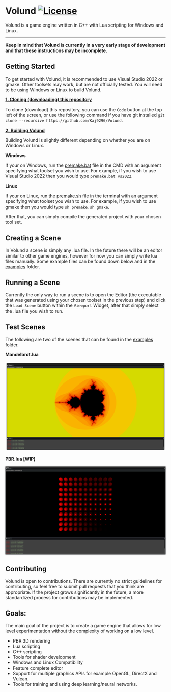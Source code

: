 # Volund [![License](https://img.shields.io/badge/licence-MIT-green)](https://github.com/Kaj9296/Volund/blob/main/LICENSE)


Volund is a game engine written in C++ with Lua scripting for Windows and Linux.

***

**Keep in mind that Volund is currently in a very early stage of development and that these instructions may be incomplete.**

## Getting Started

To get started with Volund, it is recommended to use Visual Studio 2022 or gmake. Other toolsets may work, but are not officially tested. You will need to be using Windows or Linux to build Volund.

<ins>**1. Cloning (downloading) this repository**</ins>

To clone (download) this repository, you can use the ```Code``` button at the top left of the screen, or use the following command if you have git installed ```git clone --recursive https://github.com/Kaj9296/Volund```.

<ins>**2. Building Volund**</ins>

Building Volund is slightly different depending on whether you are on Windows or Linux.

**Windows**

If your on Windows, run the [premake.bat](https://github.com/Kaj9296/Volund-2/blob/main/premake.bat) file in the CMD with an argument specifying what toolset you wish to use. For example, if you wish to use Visual Studio 2022 then you would type ```premake.bat vs2022```.

**Linux**

If your on Linux, run the [premake.sh](https://github.com/Kaj9296/Volund-2/blob/main/premake.sh) file in the terminal with an argument specifying what toolset you wish to use. For example, if you wish to use gmake then you would type ```sh premake.sh gmake```.

After that, you can simply compile the generated project with your chosen tool set.

## Creating a Scene

In Volund a scene is simply any .lua file. In the future there will be an editor similar to other game engines, however for now you can simply write lua files manually. Some example files can be found down below and in the [examples](https://github.com/Kaj9296/Volund/tree/main/examples) folder.

## Running a Scene

Currently the only way to run a scene is to open the Editor (the executable that was generated using your chosen toolset in the previous step) and click the ```Load Scene``` button within the ```Viewport``` Widget, after that simply select the .lua file you wish to run.

## Test Scenes

The following are two of the scenes that can be found in the [examples](https://github.com/Kaj9296/Volund/tree/main/examples) folder.

**Mandelbrot.lua**

![Alt text](Resources/Mandelbrot_Screenshot.png "Mandelbrot")

**PBR.lua [WIP]**

![Alt text](Resources/Screenshot_PBR.png "PBR")

## Contributing

Volund is open to contributions. There are currently no strict guidelines for contributing, so feel free to submit pull requests that you think are appropriate. If the project grows significantly in the future, a more standardized process for contributions may be implemented.

## Goals:

The main goal of the project is to create a game engine that allows for low level experimentation without the complexity of working on a low level.

- PBR 3D rendering
- Lua scripting
- C++ scripting
- Tools for shader development
- Windows and Linux Compatibility
- Feature complete editor
- Support for multiple graphics APIs for example OpenGL, DirectX and Vulcan.
- Tools for training and using deep learning/neural networks.

